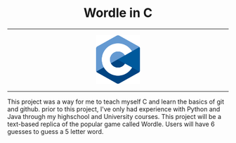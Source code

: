 <center><h1>Wordle in C</h1></center>

---

<p align="center">
  <img src="images/C.png" alt="C" width="100"/>
</p>

---

This project was a way for me to teach myself C and learn the basics of git and github. prior to this project, I've only had experience with Python and Java through my highschool and University courses.
This project will be a text-based replica of the popular game called Wordle.
Users will have 6 guesses to guess a 5 letter word.
